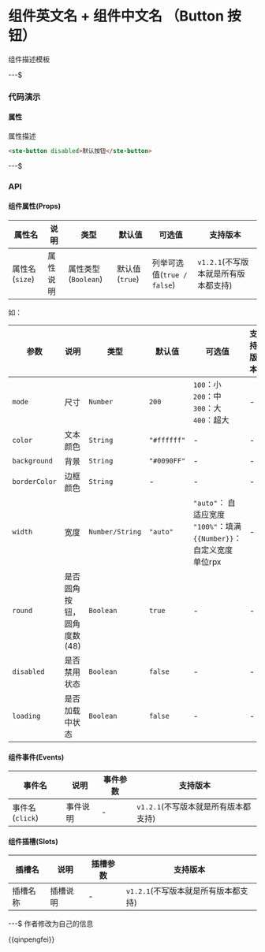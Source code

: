 # 组件英文名 + 组件中文名 （Button 按钮）

组件描述模板

---$ <!-- 分割符，用于md文件切割，便于网站示例中显示 -->
### 代码演示
#### 属性
属性描述

```html
<ste-button disabled>默认按钮</ste-button>
```
---$ <!-- 分割符 -->
### API
#### 组件属性(Props)

|属性名			|说明		|类型				|默认值			|可选值						|支持版本							|
|---			|---		|---				|---			|---						|---								|
|属性名	(`size`)|属性说明	|属性类型(`Boolean`)	|默认值(`true`)	|列举可选值(`true / false`)	|`v1.2.1`(不写版本就是所有版本都支持)	|

如：

| 参数			| 说明						| 类型				| 默认值			| 可选值																		| 支持版本	|
| ---			| ---						| ---				| ---			| ---																		| ---		|
| `mode`		| 尺寸						| `Number`			| `200`			| `100`：小<br/>`200`：中<br/>`300`：大<br/>`400`：超大						| -			|
| `color`		| 文本颜色					| `String`			| `"#ffffff"`	| -																			| -			|
| `background`	| 背景						| `String`			| `"#0090FF"`	| -																			| -			|
| `borderColor`	| 边框颜色					| `String`			| -				| -																			| -			|
| `width`		| 宽度						| `Number/String`	| `"auto"`		| `"auto"`： 自适应宽度<br/>`"100%"`：填满<br/>`{{Number}}`：自定义宽度 单位rpx	| -			|
| `round`		| 是否圆角按钮，圆角度数(48)	| `Boolean`			| `true`		| -																			| -			|
| `disabled`	| 是否禁用状态				| `Boolean`			| `false`		| -																			| -			|
| `loading`		| 是否加载中状态				| `Boolean`			| `false`		| -																			| -			|

#### 组件事件(Events)

|事件名			|说明		|	事件参数	|支持版本							|
|---			|---		|---		|---								|
|事件名(`click`)|事件说明	|-			|`v1.2.1`(不写版本就是所有版本都支持)	|

#### 组件插槽(Slots)

|插槽名		|说明		|插槽参数	|支持版本							|
|---		|---		|---		|---								|
|插槽名称	|插槽说明	|-			|`v1.2.1`(不写版本就是所有版本都支持)	|

---$ <!-- 分割符 -->
作者修改为自己的信息  

{{qinpengfei}}